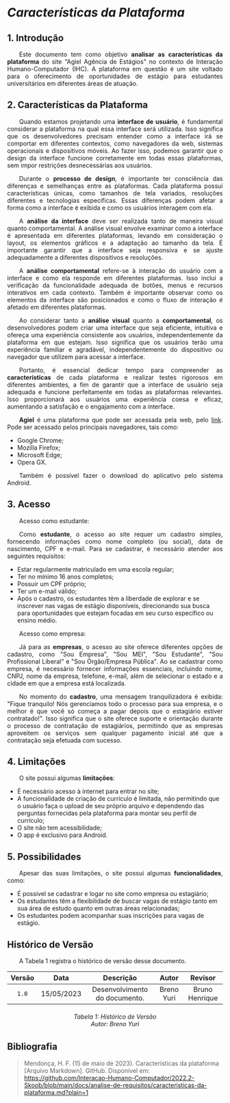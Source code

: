 # ***Características da Plataforma***

## **1. Introdução**
<p align="justify">
&emsp;&emsp;Este documento tem como objetivo <b>analisar as características da plataforma</b> do site "Agiel Agência de Estágios" no contexto de Interação Humano-Computador (IHC). A plataforma em questão é um site voltado para o oferecimento de oportunidades de estágio para estudantes universitários em diferentes áreas de atuação.
</p>

## **2. Características da Plataforma**
<p align="justify">
&emsp;&emsp;Quando estamos projetando uma <b>interface de usuário</b>, é fundamental considerar a plataforma na qual essa interface será utilizada. Isso significa que os desenvolvedores precisam entender como a interface irá se comportar em diferentes contextos, como navegadores da web, sistemas operacionais e dispositivos móveis. Ao fazer isso, podemos garantir que o design da interface funcione corretamente em todas essas plataformas, sem impor restrições desnecessárias aos usuários.
</p>
<p align="justify">
&emsp;&emsp;Durante o <b>processo de design</b>, é importante ter consciência das diferenças e semelhanças entre as plataformas. Cada plataforma possui características únicas, como tamanhos de tela variados, resoluções diferentes e tecnologias específicas. Essas diferenças podem afetar a forma como a interface é exibida e como os usuários interagem com ela.
</p>
<p align="justify">
&emsp;&emsp;A <b>análise da interface</b> deve ser realizada tanto de maneira visual quanto comportamental. A análise visual envolve examinar como a interface é apresentada em diferentes plataformas, levando em consideração o layout, os elementos gráficos e a adaptação ao tamanho da tela. É importante garantir que a interface seja responsiva e se ajuste adequadamente a diferentes dispositivos e resoluções.
</p>
<p align="justify">
&emsp;&emsp;A <b>análise comportamental</b> refere-se à interação do usuário com a interface e como ela responde em diferentes plataformas. Isso inclui a verificação da funcionalidade adequada de botões, menus e recursos interativos em cada contexto. Também é importante observar como os elementos da interface são posicionados e como o fluxo de interação é afetado em diferentes plataformas.
</p>
<p align="justify">
&emsp;&emsp;Ao considerar tanto a <b>análise visual</b> quanto a <b>comportamental</b>, os desenvolvedores podem criar uma interface que seja eficiente, intuitiva e ofereça uma experiência consistente aos usuários, independentemente da plataforma em que estejam. Isso significa que os usuários terão uma experiência familiar e agradável, independentemente do dispositivo ou navegador que utilizem para acessar a interface.
</p>
<p align="justify">
&emsp;&emsp;Portanto, é essencial dedicar tempo para compreender as <b>características</b> de cada plataforma e realizar testes rigorosos em diferentes ambientes, a fim de garantir que a interface de usuário seja adequada e funcione perfeitamente em todas as plataformas relevantes. Isso proporcionará aos usuários uma experiência coesa e eficaz, aumentando a satisfação e o engajamento com a interface.
</p>
<p align="justify">
&emsp;&emsp;<b>Agiel</b> é uma plataforma que pode ser acessada pela web, pelo <a href="https://www.agiel.com.br/site/">link</a>. Pode ser acessado pelos principais navegadores, tais como:
</p>
<ul>
<li>Google Chrome;</li>
<li>Mozilla Firefox;</li>
<li>Microsoft Edge;</li>
<li>Opera GX.</li>
</ul>
<p align="justify">
&emsp;&emsp;Também é possível fazer o download do aplicativo pelo sistema Android.
</p>

## **3. Acesso**
<p align="justify">
&emsp;&emsp;Acesso como estudante:
</p>
<p align="justify">
&emsp;&emsp;Como <b>estudante</b>, o acesso ao site requer um cadastro simples, fornecendo informações como nome completo (ou social), data de nascimento, CPF e e-mail. Para se cadastrar, é necessário atender aos seguintes requisitos:
<ul>
<li>Estar regularmente matriculado em uma escola regular;</li>
<li>Ter no mínimo 16 anos completos;</li>
<li>Possuir um CPF próprio;</li>
<li>Ter um e-mail válido;</li>
<li>Após o cadastro, os estudantes têm a liberdade de explorar e se inscrever nas vagas de estágio disponíveis, direcionando sua busca para oportunidades que estejam focadas em seu curso específico ou ensino médio.</li>
</ul>
</p>
<p align="justify">
&emsp;&emsp;Acesso como empresa:
</p>
<p align="justify">
&emsp;&emsp;Já para as <b>empresas</b>, o acesso ao site oferece diferentes opções de cadastro, como "Sou Empresa", "Sou MEI", "Sou Estudante", "Sou Profissional Liberal" e "Sou Órgão/Empresa Pública". Ao se cadastrar como empresa, é necessário fornecer informações essenciais, incluindo nome, CNPJ, nome da empresa, telefone, e-mail, além de selecionar o estado e a cidade em que a empresa está localizada.
</p>
<p align="justify">
&emsp;&emsp;No momento do <b>cadastro</b>, uma mensagem tranquilizadora é exibida: "Fique tranquilo! Nós gerenciamos todo o processo para sua empresa, e o melhor é que você só começa a pagar depois que o estagiário estiver contratado!". Isso significa que o site oferece suporte e orientação durante o processo de contratação de estagiários, permitindo que as empresas aproveitem os serviços sem qualquer pagamento inicial até que a contratação seja efetuada com sucesso.
</p>

## **4. Limitações**
<p align="justify">
&emsp;&emsp;O site possui algumas <b>limitações</b>:
<ul>
<li>É necessário acesso à internet para entrar no site;</li>
<li>A funcionalidade de criação de currículo é limitada, não permitindo que o usuário faça o upload de seu próprio arquivo e dependendo das perguntas fornecidas pela plataforma para montar seu perfil de currículo;</li>
<li>O site não tem acessibilidade;</li>
<li>O app é exclusivo para Android.</li>
</ul>
</p>

## **5. Possibilidades**
<p align="justify">
&emsp;&emsp;Apesar das suas limitações, o site possui algumas <b>funcionalidades</b>, como: 
<ul>
<li>É possivel se cadastrar e logar no site como empresa ou estagiário;</li>
<li>Os estudantes têm a flexibilidade de buscar vagas de estágio tanto em sua área de estudo quanto em outras áreas relacionadas;</li>
<li>Os estudantes podem acompanhar suas inscrições para vagas de estágio.</li>
</ul>
</p>

## **Histórico de Versão**
<p align="justify">
&emsp;&emsp;A Tabela 1 registra o histórico de versão desse documento.
</p>

| Versão |    Data    |              Descrição             | Autor      |  Revisor       |
| :----: | :--------: | :--------------------------------: | :--------: | :------------: |
| `1.0`  | 15/05/2023 | Desenvolvimento do documento.      | Breno Yuri | Bruno Henrique |

<h6 align = "center"> Tabela 1: Histórico de Versão
<br> Autor: Breno Yuri </h6>

## Bibliografia

> Mendonça, H. F. (15 de maio de 2023). Características da plataforma [Arquivo Markdown]. GitHub. Disponível em: https://github.com/Interacao-Humano-Computador/2022.2-Skoob/blob/main/docs/analise-de-requisitos/caracteristicas-da-plataforma.md?plain=1